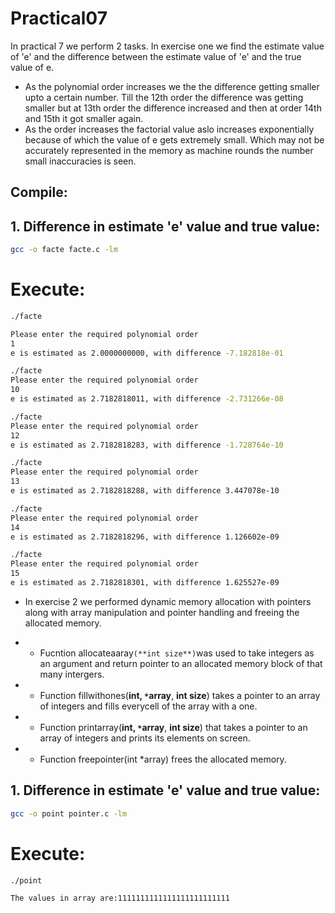 # Practical07

In practical 7 we perform 2 tasks. In exercise one we find the estimate value of 'e' and the difference between the estimate value of 'e' and the true value of e.
* As the polynomial order increases we the the difference getting smaller upto a certain number. Till the 12th order the difference was getting smaller but at 13th order the difference increased and then at order 14th and 15th it got smaller again.
* As the order increases the factorial value aslo increases exponentially because of which the value of e gets extremely small. Which may not be accurately represented in the memory as machine rounds the number small inaccuracies is seen.

## Compile:

## 1. Difference in estimate 'e' value and true value:

```bash
gcc -o facte facte.c -lm

```
# Execute:

```bash
./facte

Please enter the required polynomial order 
1
e is estimated as 2.0000000000, with difference -7.182818e-01

./facte 
Please enter the required polynomial order 
10
e is estimated as 2.7182818011, with difference -2.731266e-08

./facte 
Please enter the required polynomial order 
12
e is estimated as 2.7182818283, with difference -1.728764e-10

./facte 
Please enter the required polynomial order 
13
e is estimated as 2.7182818288, with difference 3.447078e-10

./facte
Please enter the required polynomial order 
14
e is estimated as 2.7182818296, with difference 1.126602e-09

./facte 
Please enter the required polynomial order 
15
e is estimated as 2.7182818301, with difference 1.625527e-09
```

* In exercise 2 we performed dynamic memory allocation with pointers along with array manipulation and pointer handling and freeing the allocated memory. 

* - Fucntion allocateaaray```(**int size**)```was used to take integers as an argument and return pointer to an allocated memory block of that many intergers.
* - Function fillwithones(**int, `*`array**, **int size**) takes a pointer to an array of integers and fills everycell of the array with a one.
* - Function printarray(**int, `*`array**, **int size**) that takes a pointer to an array of integers and prints its elements on screen.
* - Function freepointer(int *array) frees the allocated memory.

## 1. Difference in estimate 'e' value and true value:

```bash
gcc -o point pointer.c -lm

```
# Execute:

```bash
./point

The values in array are:1111111111111111111111111

```

